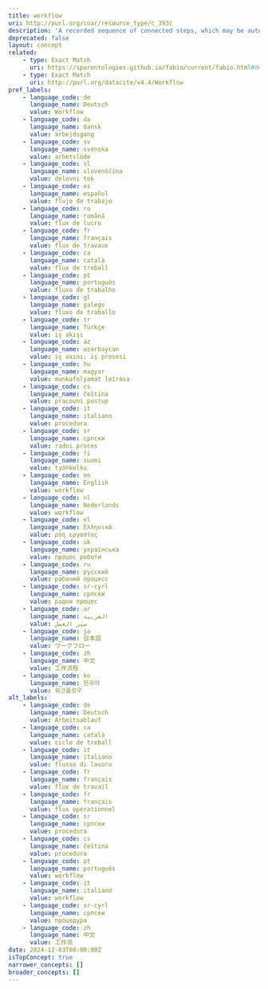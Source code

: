 ```yaml
---
title: workflow
uri: http://purl.org/coar/resource_type/c_393c
description: 'A recorded sequence of connected steps, which may be automated, specifying a reliably repeatable sequence of operations to be undertaken when conducting a particular job, for example an in silico investigation that extracts and processes information from a number of bioinformatics databases. [Source: Adapted from https://sparontologies.github.io/fabio/current/fabio.html#d4e6123]'
deprecated: false
layout: concept
related:
    - type: Exact Match
      uri: https://sparontologies.github.io/fabio/current/fabio.html#d4e6123
    - type: Exact Match
      uri: http://purl.org/datacite/v4.4/Workflow
pref_labels:
    - language_code: de
      language_name: Deutsch
      value: Workflow
    - language_code: da
      language_name: dansk
      value: arbejdsgang
    - language_code: sv
      language_name: svenska
      value: arbetslöde
    - language_code: sl
      language_name: slovenščina
      value: delovni tok
    - language_code: es
      language_name: español
      value: flujo de trabajo
    - language_code: ro
      language_name: română
      value: flux de lucru
    - language_code: fr
      language_name: français
      value: flux de travaux
    - language_code: ca
      language_name: català
      value: flux de treball
    - language_code: pt
      language_name: português
      value: fluxo de trabalho
    - language_code: gl
      language_name: galego
      value: fluxo de traballo
    - language_code: tr
      language_name: Türkçe
      value: iş akışı
    - language_code: az
      language_name: azərbaycan
      value: iş axını; iş prosesi
    - language_code: hu
      language_name: magyar
      value: munkafolyamat leírása
    - language_code: cs
      language_name: čeština
      value: pracovní postup
    - language_code: it
      language_name: italiano
      value: procedura
    - language_code: sr
      language_name: српски
      value: radni proces
    - language_code: fi
      language_name: suomi
      value: työnkulku
    - language_code: en
      language_name: English
      value: workflow
    - language_code: nl
      language_name: Nederlands
      value: workflow
    - language_code: el
      language_name: Ελληνικά
      value: ροή εργασίας
    - language_code: uk
      language_name: українська
      value: процес роботи
    - language_code: ru
      language_name: русский
      value: рабочий процесс
    - language_code: sr-cyrl
      language_name: српски
      value: радни процес
    - language_code: ar
      language_name: العربية
      value: سير العمل
    - language_code: ja
      language_name: 日本語
      value: ワークフロー
    - language_code: zh
      language_name: 中文
      value: 工作流程
    - language_code: ko
      language_name: 한국어
      value: 워크플로우
alt_labels:
    - language_code: de
      language_name: Deutsch
      value: Arbeitsablauf
    - language_code: ca
      language_name: català
      value: cicle de treball
    - language_code: it
      language_name: italiano
      value: flusso di lavoro
    - language_code: fr
      language_name: français
      value: flux de travail
    - language_code: fr
      language_name: français
      value: flux opérationnel
    - language_code: sr
      language_name: српски
      value: procedura
    - language_code: cs
      language_name: čeština
      value: procedura
    - language_code: pt
      language_name: português
      value: workflow
    - language_code: it
      language_name: italiano
      value: workflow
    - language_code: sr-cyrl
      language_name: српски
      value: процедура
    - language_code: zh
      language_name: 中文
      value: 工作流
date: 2024-12-03T00:00:00Z
isTopConcept: true
narrower_concepts: []
broader_concepts: []
---
```


